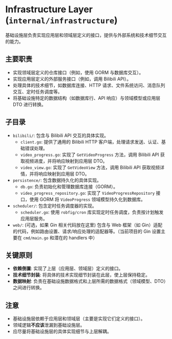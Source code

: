 # Infrastructure Layer (`internal/infrastructure`)

基础设施层负责实现应用层和领域层定义的接口，提供与外部系统和技术细节交互的能力。

## 主要职责

*   实现领域层定义的仓库接口（例如，使用 GORM 与数据库交互）。
*   实现应用层定义的外部服务接口（例如，调用 Bilibili API）。
*   处理具体的技术细节，如数据库连接、HTTP 请求、文件系统访问、消息队列交互、定时任务调度等。
*   将基础设施特定的数据结构（如数据库行、API 响应）与领域模型或应用层 DTO 进行转换。

## 子目录

*   `bilibili/`: 包含与 Bilibili API 交互的具体实现。
    *   `client.go`: 提供了通用的 Bilibili HTTP 客户端，处理请求发送、认证、基础错误处理。
    *   `video_progress.go`: 实现了 `GetVideoProgress` 方法，调用 Bilibili API 获取视频进度，并将响应映射到应用层 DTO。
    *   `video_view.go`: 实现了 `GetVideoView` 方法，调用 Bilibili API 获取视频详情，并将响应映射到应用层 DTO。
*   `persistence/`: 包含数据持久化的具体实现。
    *   `db.go`: 负责初始化和管理数据库连接（GORM）。
    *   `video_progress_repository.go`: 实现了 `VideoProgressRepository` 接口，使用 GORM 将 `VideoProgress` 领域模型持久化到数据库。
*   `scheduler/`: 包含定时任务调度器的实现。
    *   `scheduler.go`: 使用 `robfig/cron` 库实现定时任务调度，负责按计划触发应用层服务。
*   `web/`: (可选，如果 Gin 相关代码放在这里) 包含与 Web 框架（如 Gin）适配的代码，例如路由设置、请求/响应处理的适配器等。（当前项目的 Gin 设置主要在 `cmd/main.go` 和潜在的 handlers 中）

## 关键原则

*   **依赖倒置**: 实现了上层（应用层、领域层）定义的接口。
*   **技术细节封装**: 将具体的技术实现细节封装在此层，使上层保持稳定。
*   **数据映射**: 负责在基础设施数据格式和上层所需的数据格式（领域模型、DTO）之间进行转换。

## 注意

*   基础设施层依赖于应用层和领域层（主要是实现它们定义的接口）。
*   领域逻辑**不应该**泄漏到基础设施层。
*   应尽量将基础设施层的具体实现细节与上层解耦。 